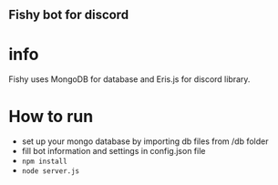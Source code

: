 ## Fishy bot for discord ##

# info #

Fishy uses MongoDB for database and Eris.js for discord library.

# How to run #

- set up your mongo database by importing db files from /db folder
- fill bot information and settings in config.json file 
- `npm install`
- `node server.js`
